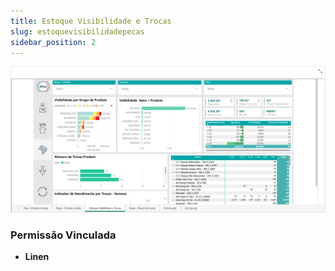 ```yaml
---
title: Estoque Visibilidade e Trocas
slug: estoquevisibilidadepecas
sidebar_position: 2
---
```


![Alt text](image-2.png)





### Permissão Vinculada

- **Linen**